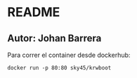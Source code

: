 # README
## Autor: Johan Barrera

Para correr el container desde dockerhub:
```
docker run -p 80:80 sky45/krwboot
```